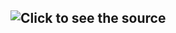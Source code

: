 <h2>
    <div>
        <img class="image" src="header.svg" alt="Click to see the source">
    </div>
</h2>
